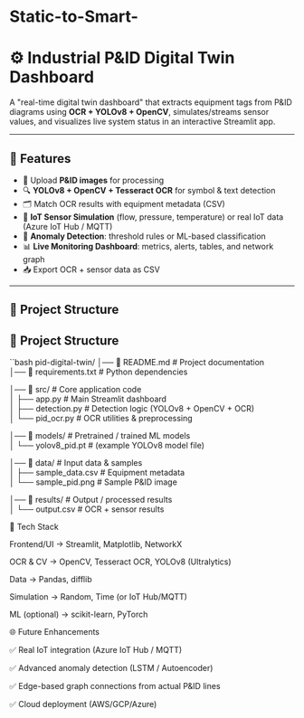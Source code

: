 # Static-to-Smart-
# ⚙ Industrial P&ID Digital Twin Dashboard  

A "real-time digital twin dashboard" that extracts equipment tags from P&ID diagrams using **OCR + YOLOv8 + OpenCV**, simulates/streams sensor values, and visualizes live system status in an interactive Streamlit app.  

---

## 🚀 Features
- 📂 Upload **P&ID images** for processing  
- 🔍 **YOLOv8 + OpenCV + Tesseract OCR** for symbol & text detection  
- 🗂 Match OCR results with equipment metadata (CSV)  
- 📡 **IoT Sensor Simulation** (flow, pressure, temperature) or real IoT data (Azure IoT Hub / MQTT)  
- 🤖 **Anomaly Detection**: threshold rules or ML-based classification  
- 📊 **Live Monitoring Dashboard**: metrics, alerts, tables, and network graph  
- 📥 Export OCR + sensor data as CSV  

---

## 📂 Project Structure

## 📂 Project Structure

``bash 
pid-digital-twin/
│── 📜 README.md             # Project documentation  
│── 📜 requirements.txt      # Python dependencies  

│── 📂 src/                  # Core application code  
│   ├── app.py               # Main Streamlit dashboard  
│   ├── detection.py         # Detection logic (YOLOv8 + OpenCV + OCR)  
│   └── pid_ocr.py           # OCR utilities & preprocessing  

│── 📂 models/               # Pretrained / trained ML models  
│   └── yolov8_pid.pt        # (example YOLOv8 model file)  

│── 📂 data/                 # Input data & samples  
│   ├── sample_data.csv      # Equipment metadata  
│   └── sample_pid.png       # Sample P&ID image  

│── 📂 results/              # Output / processed results  
│   └── output.csv           # OCR + sensor results  


🔧 Tech Stack

Frontend/UI → Streamlit, Matplotlib, NetworkX

OCR & CV → OpenCV, Tesseract OCR, YOLOv8 (Ultralytics)

Data → Pandas, difflib

Simulation → Random, Time (or IoT Hub/MQTT)

ML (optional) → scikit-learn, PyTorch

🌐 Future Enhancements

✅ Real IoT integration (Azure IoT Hub / MQTT)

✅ Advanced anomaly detection (LSTM / Autoencoder)

✅ Edge-based graph connections from actual P&ID lines

✅ Cloud deployment (AWS/GCP/Azure)
